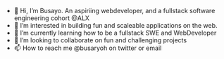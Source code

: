 - 👋 Hi, I’m Busayo. An aspiriing webdeveloper, and a fullstack software engineering cohort @ALX
- 👀 I’m interested in building fun and scaleable applications on the web.
- 🌱 I’m currently learning how to be a fullstack SWE and WebDeveloper
- 💞️ I’m looking to collaborate on fun and challenging projects
- 📫 How to reach me @busaryoh on twitter or email

<!---
kagedevio/kagedevio is a ✨ special ✨ repository because its `README.md` (this file) appears on your GitHub profile.
You can click the Preview link to take a look at your changes.
--->
